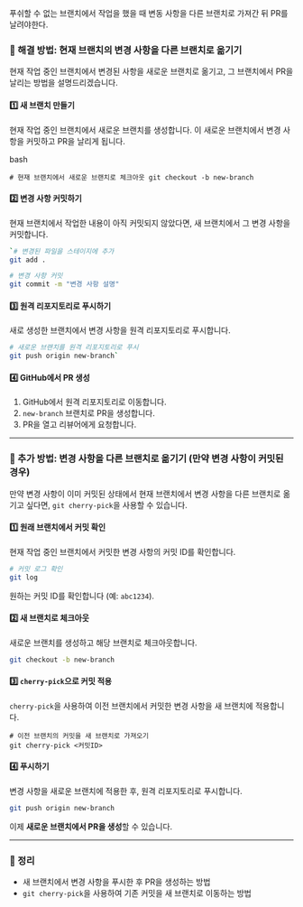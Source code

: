 
푸쉬할 수 없는 브랜치에서 작업을 했을 때 변동 사항을 다른 브랜치로 가져간 뒤 PR를 날려야한다.

### **🚀 해결 방법: 현재 브랜치의 변경 사항을 다른 브랜치로 옮기기**

현재 작업 중인 브랜치에서 변경된 사항을 새로운 브랜치로 옮기고, 그 브랜치에서 PR을 날리는 방법을 설명드리겠습니다.

#### **1️⃣ 새 브랜치 만들기**

현재 작업 중인 브랜치에서 새로운 브랜치를 생성합니다. 이 새로운 브랜치에서 변경 사항을 커밋하고 PR을 날리게 됩니다.

bash

`# 현재 브랜치에서 새로운 브랜치로 체크아웃 git checkout -b new-branch`

#### **2️⃣ 변경 사항 커밋하기**

현재 브랜치에서 작업한 내용이 아직 커밋되지 않았다면, 새 브랜치에서 그 변경 사항을 커밋합니다.


```bash
`# 변경된 파일을 스테이지에 추가 
git add .  

# 변경 사항 커밋 
git commit -m "변경 사항 설명"
```
#### **3️⃣ 원격 리포지토리로 푸시하기**

새로 생성한 브랜치에서 변경 사항을 원격 리포지토리로 푸시합니다.

```bash
# 새로운 브랜치를 원격 리포지토리로 푸시 
git push origin new-branch`
```
#### **4️⃣ GitHub에서 PR 생성**

1. GitHub에서 원격 리포지토리로 이동합니다.
2. `new-branch` 브랜치로 PR을 생성합니다.
3. PR을 열고 리뷰어에게 요청합니다.

---

### **🎯 추가 방법: 변경 사항을 다른 브랜치로 옮기기 (만약 변경 사항이 커밋된 경우)**

만약 변경 사항이 이미 커밋된 상태에서 현재 브랜치에서 변경 사항을 다른 브랜치로 옮기고 싶다면, `git cherry-pick`을 사용할 수 있습니다.

#### **1️⃣ 원래 브랜치에서 커밋 확인**

현재 작업 중인 브랜치에서 커밋한 변경 사항의 커밋 ID를 확인합니다.

```bash
# 커밋 로그 확인 
git log
```


원하는 커밋 ID를 확인합니다 (예: `abc1234`).

#### **2️⃣ 새 브랜치로 체크아웃**

새로운 브랜치를 생성하고 해당 브랜치로 체크아웃합니다.


```bash
git checkout -b new-branch
```

#### **3️⃣ `cherry-pick`으로 커밋 적용**

`cherry-pick`을 사용하여 이전 브랜치에서 커밋한 변경 사항을 새 브랜치에 적용합니다.

```
# 이전 브랜치의 커밋을 새 브랜치로 가져오기
git cherry-pick <커밋ID>
```

#### **4️⃣ 푸시하기**

변경 사항을 새로운 브랜치에 적용한 후, 원격 리포지토리로 푸시합니다.

```bash
git push origin new-branch
```

이제 **새로운 브랜치에서 PR을 생성**할 수 있습니다.

---

### **📝 정리**

- 새 브랜치에서 변경 사항을 푸시한 후 PR을 생성하는 방법
- `git cherry-pick`을 사용하여 기존 커밋을 새 브랜치로 이동하는 방법

